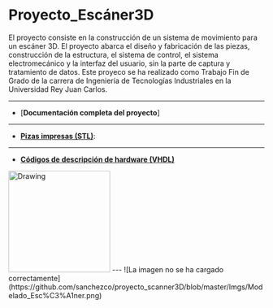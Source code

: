# Proyecto_Escáner3D

El proyecto consiste en la construcción de un sistema de movimiento para un escáner 3D. 
El proyecto abarca el diseño y fabricación de las piezas, construcción de la estructura, el sistema de control, el sistema electromecánico y la interfaz del usuario, sin la parte de captura y tratamiento de datos. Este proyeco se ha realizado como Trabajo Fin de Grado de la carrera de Ingeniería de Tecnologías Industriales en la Universidad Rey Juan Carlos.


---
- [**Documentación completa del proyecto**]
---
- [**Pizas impresas (STL)**](https://github.com/sanchezco/proyecto_scanner3D/tree/master/STL): 
---
- [**Códigos de descripción de hardware (VHDL)**](https://github.com/sanchezco/proyecto_scanner3D/tree/master/VHDL)

<img src="Modelado_Esc%C3%A1ner.png" alt="Drawing" style="width: 200px;"/>
---
![La imagen no se ha cargado correctamente](https://github.com/sanchezco/proyecto_scanner3D/blob/master/Imgs/Modelado_Esc%C3%A1ner.png)
